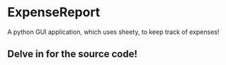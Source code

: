 # ExpenseReport
A python GUI application, which uses sheety, to keep track of expenses! 
## Delve in for the source code!

